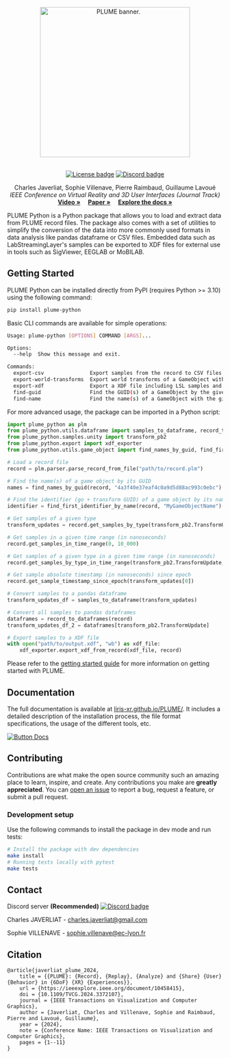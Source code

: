 <div align="center">
    <a href="https://github.com/liris-xr/PLUME">
        <picture>
            <source media="(prefers-color-scheme: dark)" srcset="Resources~/Images/plume_python_dark.png">
            <source media="(prefers-color-scheme: light)" srcset="Resources~/Images/plume_python_light.png">
            <img alt="PLUME banner." src="Resources~/Images/plume_python_light.png" width="350">
        </picture>
    </a><br/><br/>
    <p>
        <a href="https://opensource.org/license/gpl-3-0"><img alt="License badge" src="https://img.shields.io/badge/license-GPLv3-blue.svg"/></a>
        <a href="https://discord.gg/c3evqEWMge"><img alt="Discord badge" src="https://img.shields.io/discord/1151165491767935107?logo=discord&logoColor=white&label=discord"/></a>
    </p>
</div>
<p align="center">
    Charles Javerliat, Sophie Villenave, Pierre Raimbaud, Guillaume Lavoué
    <br />
    <em>IEEE Conference on Virtual Reality and 3D User Interfaces (Journal Track)</em>
    <br />
    <a href="https://www.youtube.com/watch?v=_6krSw7fNqg"><strong>Video »</strong></a>&emsp;
    <a href="https://hal.science/hal-04488824"><strong>Paper »</strong></a>&emsp;
    <a href="https://liris-xr.github.io/PLUME/"><strong>Explore the docs »</strong></a>
    <br />
</p>

PLUME Python is a Python package that allows you to load and extract data from PLUME record files. The package also comes with a set of utilities to simplify the conversion of the data into more commonly used formats in data analysis like pandas dataframe or CSV files. Embedded data such as LabStreamingLayer's samples can be exported to XDF files for external use in tools such as SigViewer, EEGLAB or MoBILAB.

## Getting Started

PLUME Python can be installed directly from PyPI (requires Python >= 3.10) using the following command:

```bash
pip install plume-python
```

Basic CLI commands are available for simple operations:
```bash
Usage: plume-python [OPTIONS] COMMAND [ARGS]...

Options:
  --help  Show this message and exit.

Commands:
  export-csv               Export samples from the record to CSV files.
  export-world-transforms  Export world transforms of a GameObject with the given GUID to a CSV file.
  export-xdf               Export a XDF file including LSL samples and markers.
  find-guid                Find the GUID(s) of a GameObject by the given name.
  find-name                Find the name(s) of a GameObject with the given GUID in the record.
```

For more advanced usage, the package can be imported in a Python script:

```python
import plume_python as plm
from plume_python.utils.dataframe import samples_to_dataframe, record_to_dataframes
from plume_python.samples.unity import transform_pb2
from plume_python.export import xdf_exporter 
from plume_python.utils.game_object import find_names_by_guid, find_first_identifier_by_name

# Load a record file
record = plm.parser.parse_record_from_file("path/to/record.plm")

# Find the name(s) of a game object by its GUID
names = find_names_by_guid(record, "4a3f40e37eaf4c0a9d5d88ac993c0ebc")

# Find the identifier (go + transform GUID) of a game object by its name
identifier = find_first_identifier_by_name(record, "MyGameObjectName")

# Get samples of a given type
transform_updates = record.get_samples_by_type(transform_pb2.TransformUpdate)

# Get samples in a given time range (in nanoseconds)
record.get_samples_in_time_range(0, 10_000)

# Get samples of a given type in a given time range (in nanoseconds)
record.get_samples_by_type_in_time_range(transform_pb2.TransformUpdate, 0, 10_000)

# Get sample absolute timestamp (in nanoseconds) since epoch
record.get_sample_timestamp_since_epoch(transform_updates[0])

# Convert samples to a pandas dataframe
transform_updates_df = samples_to_dataframe(transform_updates)

# Convert all samples to pandas dataframes
dataframes = record_to_dataframes(record)
transform_updates_df_2 = dataframes[transform_pb2.TransformUpdate]

# Export samples to a XDF file
with open("path/to/output.xdf", "wb") as xdf_file:
    xdf_exporter.export_xdf_from_record(xdf_file, record)
```

Please refer to the [getting started guide](https://liris-xr.github.io/PLUME/get-started/) for more information on getting started with PLUME.


## Documentation

The full documentation is available at [liris-xr.github.io/PLUME/](https://liris-xr.github.io/PLUME/). It includes a detailed description of the installation process, the file format specifications, the usage of the different tools, etc.

[![Button Docs]][Explore the docs]

## Contributing

Contributions are what make the open source community such an amazing place to learn, inspire, and create. Any contributions you make are **greatly appreciated**. You can [open an issue](https://github.com/liris-xr/PLUME-Recorder/issues) to report a bug, request a feature, or submit a pull request.

### Development setup
Use the following commands to install the package in dev mode and run tests:
```sh
# Install the package with dev dependencies
make install
# Running tests locally with pytest
make tests
```

## Contact

Discord server **(Recommended)** <a href="https://discord.gg/c3evqEWMge">
            <img alt="Discord badge" src="https://img.shields.io/discord/1151165491767935107?logo=discord&logoColor=white&label=discord"/>
        </a>

Charles JAVERLIAT - charles.javerliat@gmail.com

Sophie VILLENAVE - sophie.villenave@ec-lyon.fr

## Citation
```
@article{javerliat_plume_2024,
	title = {{PLUME}: {Record}, {Replay}, {Analyze} and {Share} {User} {Behavior} in {6DoF} {XR} {Experiences}},
	url = {https://ieeexplore.ieee.org/document/10458415},
	doi = {10.1109/TVCG.2024.3372107},
	journal = {IEEE Transactions on Visualization and Computer Graphics},
	author = {Javerliat, Charles and Villenave, Sophie and Raimbaud, Pierre and Lavoué, Guillaume},
	year = {2024},
	note = {Conference Name: IEEE Transactions on Visualization and Computer Graphics},
	pages = {1--11}
}
```

[Button Docs]: https://img.shields.io/badge/Explore%20the%20docs-%E2%86%92-brightgreen
[Explore the docs]: https://liris-xr.github.io/PLUME/